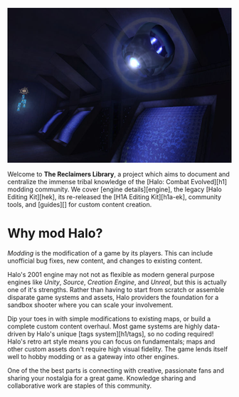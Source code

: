 ![.figure "This installation's research facilities are most impressive! Perhaps we'll have time to see them later."](343.jpg)

Welcome to **The Reclaimers Library**, a project which aims to document and centralize the immense tribal knowledge of the [Halo: Combat Evolved][h1] modding community. We cover [engine details][engine], the legacy [Halo Editing Kit][hek], its re-released the [H1A Editing Kit][h1a-ek], community tools, and [guides][] for custom content creation.

# Why mod Halo?
_Modding_ is the modification of a game by its players. This can include unofficial bug fixes, new content, and changes to existing content.

Halo's 2001 engine may not not as flexible as modern general purpose engines like _Unity_, _Source_, _Creation Engine_, and _Unreal_, but this is actually one of it's strengths. Rather than having to start from scratch or assemble disparate game systems and assets, Halo providers the foundation for a sandbox shooter where you can scale your involvement.

Dip your toes in with simple modifications to existing maps, or build a complete custom content overhaul. Most game systems are highly data-driven by Halo's unique [tags system][h1/tags], so no coding required! Halo's retro art style means you can focus on fundamentals; maps and other custom assets don't require high visual fidelity. The game lends itself well to hobby modding or as a gateway into other engines.

One of the the best parts is connecting with creative, passionate fans and sharing your nostalgia for a great game. Knowledge sharing and collaborative work are staples of this community.
